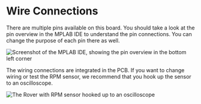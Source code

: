 # Wire Connections

There are multiple pins available on this board. You should take a look at the pin overview in the MPLAB IDE to understand the pin connections. You can change the purpose of each pin there as well.

![Screenshot of the MPLAB IDE, showing the pin overview in the bottom left corner](https://github.com/user-attachments/assets/4d70e1f8-4881-443b-8e56-3aa8c1497343)

The wiring connections are integrated in the PCB. If you want to change wiring or test the RPM sensor, we recommend that you hook up the sensor to an oscilloscope.

![The Rover with RPM sensor hooked up to an oscilloscope](https://github.com/user-attachments/assets/9cd12f9d-63df-49ff-9c9f-fa6962088a86)
